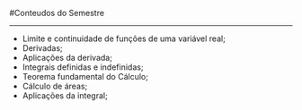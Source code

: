 #Conteudos do Semestre
<hr>
<ul>
	<li>Limite e continuidade de funções de uma variável real;</li>
	<li>Derivadas;</li>
	<li>Aplicações da derivada;</li>
	<li> Integrais definidas
e indefinidas;</li>
	<li> Teorema fundamental do Cálculo;</li>
	<li> Cálculo de áreas;</li>
	<li>Aplicações da integral;</li>
</ul>